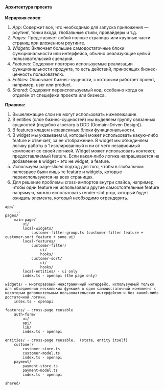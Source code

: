 #### Архитектура проекта

**Иерархия слоев:**
1. *App*: Содержит всё, что необходимо для запуска приложения — роутинг, точки входа, глобальные стили, провайдеры и т.д.
2. *Pages*: Представляет собой полные страницы или крупные части страниц при вложенном роутинге.
3. *Widgets*: Включает большие самодостаточные блоки функциональности или интерфейса, обычно реализующие целый пользовательский сценарий.
4. *Features*: Содержит повторно используемые реализации функциональности продукта, то есть действий, приносящих бизнес-ценность пользователю.
5. *Entities*: Описывает бизнес-сущности, с которыми работает проект, например, user или product.
6. *Shared*: Содержит переиспользуемый код, особенно когда он отделён от специфики проекта или бизнеса.

**Правила:**
1) Вышележащие слои не могут использовать нижележащие.
2) В entities (слое бизнес-сущностей) мы выделяем группу связанных сущностей (подобно агрегату в DDD (Domain-Driven Design)).
3) В features кладем независимые блоки функциональности.
4) В widget мы указываем ui, который может использовать какую-либо feature и отвечает, за ее отображение. В widget мы объединяем логику работы в 1 изолированный и ни от чего независимый компонент со своей логикой. Widget может использовать контекст, предоставляемый feature. Если какая-либо логика напрашивается на добавление в widget - это не widget, a feature.
5) Используем page-sliced подход для того, чтобы в глобальном namespace были лишь те feature и widgets, которые переиспользуются на всех страницах.
6) Для решение проблемы cross-импортов внутри слайса, например, чтобы одни feature не использовали другие самостоятельные feature напрямую, можно использовать render-slot prop, который будет ожидать элемента, который необходимо отрендерить.

```text
app/
    ...
pages/
    main-page/
        ui/         
        local-widgets/
            customer-filter-group.ts (customer-filter feature + customer-sort feature + some ui)
        local-features/
            customer-filter/
                ui/
                hooks/
            customer-sort/
                ui/
                hooks/
        local-entities/ - ui only 
        index.ts - openapi (the page only)
                 
widgets/ - многоразовый межстраничный интерфейс, используемый только для объединения нескольких функций в один самодостаточный компонент с некоторым дополнительным пользовательским интерфейсом и без какой-либо достаточной логики.
    index.ts - openapi
                    
features/ - cross-page reusable 
    auth-form/
        ui/
        api/
        lib/
        index.ts - openapi
        
entities/ - cross-page reusable,  (state, entity itself)
    customer/
        customer-store.ts
        customer-model.ts
        index.ts - openapi
    payment/
        payment-store.ts
        payment-model.ts
        index.ts - openapi

shared/
```

